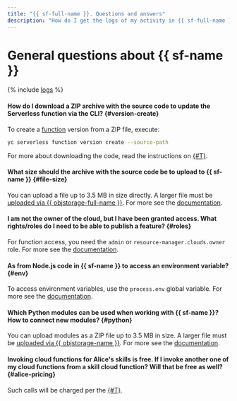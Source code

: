 ```yaml
---
title: "{{ sf-full-name }}. Questions and answers"
description: "How do I get the logs of my activity in {{ sf-full-name }}? Find the answer to this and other questions in this article."
---
```


# General questions about {{ sf-name }}

{% include [logs](../../_qa/logs.md) %}

#### How do I download a ZIP archive with the source code to update the Serverless function via the CLI? {#version-create}

To create a [function](../concepts/function.md) version from a ZIP file, execute:

```bash
yc serverless function version create --source-path
```

For more about downloading the code, read the instructions on [{#T}](../../functions/operations/function/version-manage.md).

#### What size should the archive with the source code be to upload to {{ sf-name }} {#file-size}

You can upload a file up to 3.5 MB in size directly. A larger file must be [uploaded via {{ objstorage-full-name }}](../../storage/operations/objects/upload.md). For more see the [documentation](../../functions/operations/function/version-manage.md).

#### I am not the owner of the cloud, but I have been granted access. What rights/roles do I need to be able to publish a feature? {#roles}

For function access, you need the `admin` or `resource-manager.clouds.owner` role. For more see the [documentation](../security/index.md).

#### As from Node.js code in {{ sf-name }} to access an environment variable? {#env}

To access environment variables, use the `process.env` global variable. For more see the [documentation](https://nodejs.org/dist/latest-v8.x/docs/api/process.html#process_process_env).

#### Which Python modules can be used when working with {{ sf-name }}? How to connect new modules? {#python}

You can upload modules as a ZIP file up to 3.5 MB in size. A larger file must be [uploaded via {{ objstorage-name }}](../../storage/operations/objects/upload.md). For more see the [documentation](../quickstart/create-function/python-function-quickstart.md).

#### Invoking cloud functions for Alice's skills is free. If I invoke another one of my cloud functions from a skill cloud function? Will that be free as well? {#alice-pricing}

Such calls will be charged per the [{#T}](../pricing.md).
